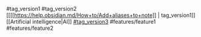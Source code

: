 #tag_version1
#tag_version2
[[[[https://help.obsidian.md/How+to/Add+aliases+to+note]] | tag_version1]]
[[Artificial intelligence|AI]]
[#tag_version3](https://help.obsidian.md/How+to/Add+aliases+to+note)
#features/feature1
#features/feature2